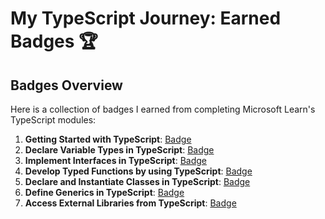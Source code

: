 # My TypeScript Journey: Earned Badges 🏆

## Badges Overview

Here is a collection of badges I earned from completing Microsoft Learn's TypeScript modules:

1. **Getting Started with TypeScript**: [Badge](https://learn.microsoft.com/api/achievements/share/en-us/OlyaUs-1924/4LZM5E6K?sharingId=6E47C27B3FC3BB2A)
2. **Declare Variable Types in TypeScript**: [Badge](https://learn.microsoft.com/api/achievements/share/en-us/OlyaUs-1924/2BFRJUFV?sharingId=6E47C27B3FC3BB2A)
3. **Implement Interfaces in TypeScript**: [Badge](https://learn.microsoft.com/api/achievements/share/en-us/OlyaUs-1924/WZ6UM6CN?sharingId=6E47C27B3FC3BB2A)
4. **Develop Typed Functions by using TypeScript**: [Badge](https://learn.microsoft.com/api/achievements/share/en-us/OlyaUs-1924/XMU8KZ4Y?sharingId=6E47C27B3FC3BB2A)
5. **Declare and Instantiate Classes in TypeScript**: [Badge](https://learn.microsoft.com/api/achievements/share/en-us/OlyaUs-1924/ESA2UMYP?sharingId=6E47C27B3FC3BB2A)
6. **Define Generics in TypeScript**: [Badge](https://learn.microsoft.com/api/achievements/share/en-us/OlyaUs-1924/UYSGEBN3?sharingId=6E47C27B3FC3BB2A)
7. **Access External Libraries from TypeScript**: [Badge](https://learn.microsoft.com/api/achievements/share/en-us/OlyaUs-1924/74WX6G9Z?sharingId=6E47C27B3FC3BB2A)